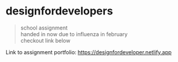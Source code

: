 # designfordevelopers

> school assignment  
> handed in now due to influenza in february   
> checkout link below  

Link to assignment portfolio: https://designfordeveloper.netlify.app


